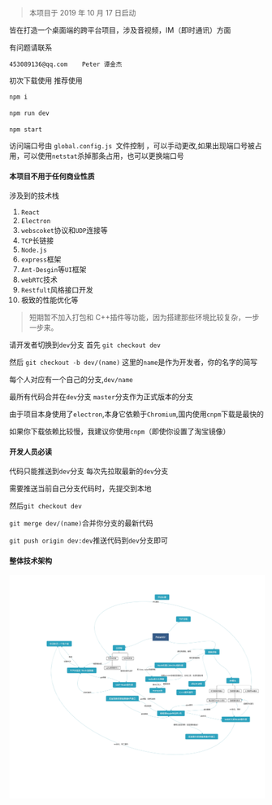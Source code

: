 > 本项目于 2019 年 10 月 17 日启动

皆在打造一个桌面端的跨平台项目，涉及音视频，IM（即时通讯）方面

有问题请联系

```
453089136@qq.com    Peter 谭金杰

```

初次下载使用 推荐使用
```
npm i 

npm run dev 

npm start 
```

访问端口号由 `global.config.js `文件控制 ，可以手动更改,如果出现端口号被占用，可以使用`netstat`杀掉那条占用，也可以更换端口号

#### 本项目不用于任何商业性质

涉及到的技术栈

1. `React`
2. `Electron`
3. `webscoket`协议和`UDP`连接等
4. `TCP`长链接
5. `Node.js`
6. `express`框架
7. `Ant-Desgin`等`UI`框架
8. `webRTC`技术
9. `Restfult`风格接口开发
10. 极致的性能优化等

> 短期暂不加入打包和 C++插件等功能，因为搭建那些环境比较复杂，一步一步来。

请开发者切换到`dev`分支
首先 `git checkout dev`

然后 `git checkout -b dev/(name)` 这里的`name`是作为开发者，你的名字的简写

每个人对应有一个自己的分支,`dev/name`

最所有代码合并在`dev`分支 `master`分支作为正式版本的分支

由于项目本身使用了`electron`,本身它依赖于`Chromium`,国内使用`cnpm`下载是最快的

如果你下载依赖比较慢，我建议你使用`cnpm`（即使你设置了淘宝镜像）

#### 开发人员必读

代码只能推送到`dev`分支 每次先拉取最新的`dev`分支

需要推送当前自己分支代码时，先提交到本地

然后`git checkout dev`

`git merge dev/(name)`合并你分支的最新代码

`git push origin dev:dev`推送代码到`dev`分支即可


#### 整体技术架构

![image](https://github.com/JinJieTan/Desktop-TikTok/blob/master/image/Desktop-TikTok.jpeg)

